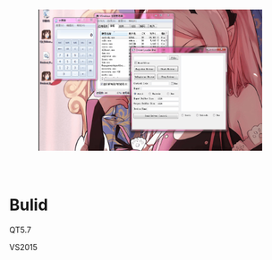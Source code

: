 <h1 align="center">
	<img width="400" src="111.gif" alt="Awesome">
	<br>
	<br>
</h1>

# Bulid

QT5.7

VS2015